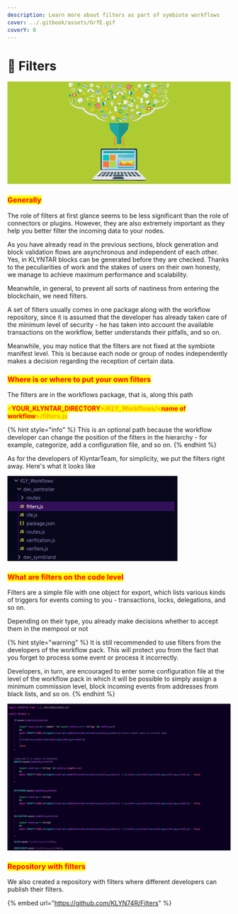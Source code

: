 ```yaml
---
description: Learn more about filters as part of symbiote workflows
cover: ../.gitbook/assets/GrfE.gif
coverY: 0
---
```


# 🛑 Filters

![](<../.gitbook/assets/image (14) (1).png>)

### <mark style="color:red;">Generally</mark>

The role of filters at first glance seems to be less significant than the role of connectors or plugins. However, they are also extremely important as they help you better filter the incoming data to your nodes.

As you have already read in the previous sections, block generation and block validation flows are asynchronous and independent of each other. Yes, in KLYNTAR blocks can be generated before they are checked. Thanks to the peculiarities of work and the stakes of users on their own honesty, we manage to achieve maximum performance and scalability.

Meanwhile, in general, to prevent all sorts of nastiness from entering the blockchain, we need filters.

A set of filters usually comes in one package along with the workflow repository, since it is assumed that the developer has already taken care of the minimum level of security - he has taken into account the available transactions on the workflow, better understands their pitfalls, and so on.

Meanwhile, you may notice that the filters are not fixed at the symbiote manifest level. This is because each node or group of nodes independently makes a decision regarding the reception of certain data.

### <mark style="color:red;">Where is or where to put your own filters</mark>

The filters are in the workflows package, that is, along this path

<mark style="color:orange;">**<**</mark><mark style="color:red;">**YOUR\_KLYNTAR\_DIRECTORY**</mark><mark style="color:orange;">**>/KLY\_Workflows/<**</mark><mark style="color:red;">**name of workflow**</mark><mark style="color:orange;">**>/filters.js**</mark>

{% hint style="info" %}
This is an optional path because the workflow developer can change the position of the filters in the hierarchy - for example, categorize, add a configuration file, and so on.
{% endhint %}

As for the developers of KlyntarTeam, for simplicity, we put the filters right away. Here's what it looks like

![Pretty simple hierarchy](<../.gitbook/assets/image (19) (1).png>)

### <mark style="color:red;">What are filters on the code level</mark>

Filters are a simple file with one object for export, which lists various kinds of triggers for events coming to you - transactions, locks, delegations, and so on.

Depending on their type, you already make decisions whether to accept them in the mempool or not

{% hint style="warning" %}
It is still recommended to use filters from the developers of the workflow pack. This will protect you from the fact that you forget to process some event or process it incorrectly.

Developers, in turn, are encouraged to enter some configuration file at the level of the workflow pack in which it will be possible to simply assign a minimum commission level, block incoming events from addresses from black lists, and so on.
{% endhint %}

![](<../.gitbook/assets/image (4) (1).png>)

### <mark style="color:red;">Repository with filters</mark>

We also created a repository with filters where different developers can publish their filters.

{% embed url="https://github.com/KLYN74R/Filters" %}
